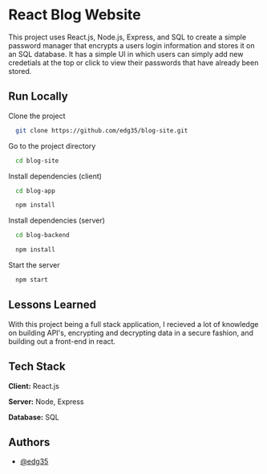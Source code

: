 
# React Blog Website

This project uses React.js, Node.js, Express, and SQL to create a simple password manager that encrypts a users login information and stores it on an SQL database. It has a simple UI in which users can simply add new credetials at the top or click to view their passwords that have already been stored.


## Run Locally

Clone the project

```bash
  git clone https://github.com/edg35/blog-site.git
```

Go to the project directory

```bash
  cd blog-site
```

Install dependencies (client)

```bash
  cd blog-app
```

```bash
  npm install
```

Install dependencies (server)
```bash
  cd blog-backend
```

```bash
  npm install
```

Start the server

```bash
  npm start
```


## Lessons Learned

With this project being a full stack application, I recieved a lot of knowledge on building API's, encrypting and decrypting data in a secure fashion, and building out a front-end in react.


## Tech Stack

**Client:** React.js

**Server:** Node, Express

**Database:** SQL


## Authors

- [@edg35](https://www.github.com/edg35)
